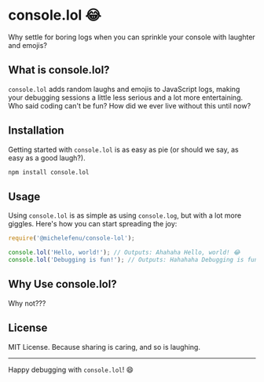 # console.lol 😂

Why settle for boring logs when you can sprinkle your console with laughter and emojis?

## What is console.lol?

`console.lol` adds random laughs and emojis to JavaScript logs, making your debugging sessions a little less serious and a lot more entertaining. Who said coding can't be fun? How did we ever live without this until now?

## Installation

Getting started with `console.lol` is as easy as pie (or should we say, as easy as a good laugh?).

```bash
npm install console.lol
```

## Usage

Using `console.lol` is as simple as using `console.log`, but with a lot more giggles. Here's how you can start spreading the joy:

```javascript
require('@michelefenu/console-lol');

console.lol('Hello, world!'); // Outputs: Ahahaha Hello, world! 😂
console.lol('Debugging is fun!'); // Outputs: Hahahaha Debugging is fun! 🤣
```

## Why Use console.lol?

Why not???

## License

MIT License. Because sharing is caring, and so is laughing.

---

Happy debugging with `console.lol`! 😄

